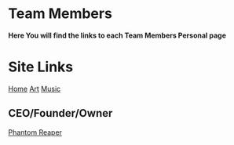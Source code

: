 # Team Members
**Here You will find the links to each Team Members Personal page**

# Site Links
[Home](https://phantomreaperstudios.github.io/PRSSite/)
[Art](https://phantomreaperstudios.github.io/PRSSite/Art/Art)
[Music](https://phantomreaperstudios.github.io/PRSSite/Music/Staff%20Favorites)

## CEO/Founder/Owner
[Phantom Reaper](https://phantomreaperstudios.github.io/PRSSite/Team%20Members/PhantomReaper/PhantomReaper)
